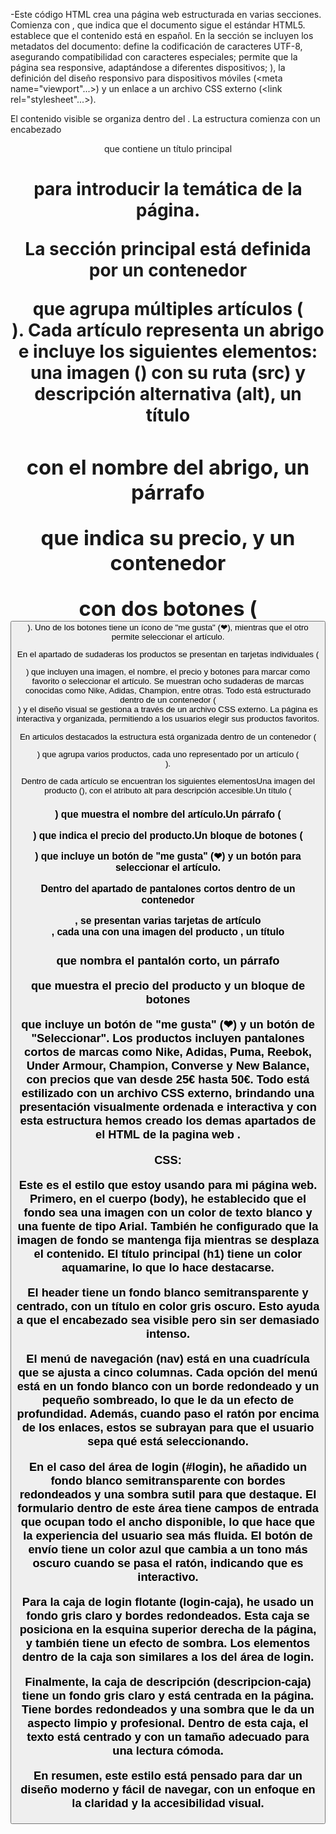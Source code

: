 -Este código HTML crea una página web estructurada en varias secciones. Comienza con <!DOCTYPE html>, que indica que el documento sigue el estándar HTML5. <html lang="es"> establece que el contenido está en español. En la sección <head> se incluyen los metadatos del documento: <meta charset="UTF-8"> define la codificación de caracteres UTF-8, asegurando compatibilidad con caracteres especiales; <meta name="viewport" content="..."> permite que la página sea responsive, adaptándose a diferentes dispositivos; <title> define el título que aparece en la pestaña del navegador, y <link rel="stylesheet" href="css/stylesheet.css"> enlaza un archivo externo de estilos CSS para el diseño visual.

En el <body> se encuentra el contenido visible. La etiqueta <header> contiene un encabezado principal con un título <h1> y una barra de navegación <nav> con una lista desordenada <ul> de enlaces <li> que dirigen a distintas páginas del sitio mediante etiquetas <a href="...">.

La sección principal de la página está dentro de <main> y se divide en dos partes: la primera, <section id="Descripción">, tiene un contenedor <div> con clase descripcion-caja que incluye un párrafo <p> describiendo el propósito de la tienda en línea. La segunda parte, <section id="login" class="login-caja">, presenta un formulario de inicio de sesión <form action="/login" method="POST"> que envía datos al servidor. Este formulario incluye campos de entrada <input> con etiquetas <label>: uno para el correo electrónico (type="email") y otro para la contraseña (type="password") marcados como obligatorios con el atributo required. También incluye un botón de envío (type="submit") y un enlace <a> a la página de registro.

Por último, el <footer> contiene un breve texto sobre los términos y condiciones del sitio. Todo esto estructura una página web funcional con navegación básica, un formulario y secciones informativas, lista para estilizarse con el archivo CSS enlazado.
Este código HTML amplía una página web con una sección dedicada a "Artículos destacados". El <body> contiene un título principal definido con <h1> que introduce el contenido principal de esta página. A continuación, se utiliza un contenedor <div> con la clase container que agrupa varios artículos individuales, cada uno representado por un <article> con la clase article-card.

Dentro de cada artículo, se incluye una imagen (<img>) con el atributo src que define la ruta de la imagen del producto y alt que describe brevemente la imagen para propósitos de accesibilidad. Cada artículo tiene un título <h3> que indica el nombre del producto, un párrafo <p> que muestra el precio, y un <div> con la clase buttons que contiene dos botones (<button>): uno para indicar "me gusta" con un ícono de corazón (❤) y otro para seleccionar el artículo.

Los productos incluyen ejemplos como "Abrigo Lacoste", "Reloj Casio", "Cinturón Gucci", y más, todos con información básica sobre el precio y una interfaz interactiva para los usuarios. Las clases asignadas (container, article-card, y buttons) están diseñadas para estilizarse con el archivo de CSS externo stylesheet2.css, vinculado en la cabecera del documento mediante <link>.

Este diseño es flexible y escalable, permitiendo agregar o eliminar artículos con facilidad, ya que cada uno sigue la misma estructura. La página está pensada para proporcionar una experiencia visual limpia y organizada que se puede personalizar mediante CSS.
Este código HTML presenta una página web dedicada a "Abrigos de Invierno". En la cabecera (<head>) se incluyen metadatos como el título (<title>Abrigos</title>), la definición del diseño responsivo para dispositivos móviles (<meta name="viewport"...>) y un enlace a un archivo CSS externo (<link rel="stylesheet"...>).

El contenido visible se organiza dentro del <body>. La estructura comienza con un encabezado <header> que contiene un título principal <h1> para introducir la temática de la página.

La sección principal está definida por un contenedor <div class="container"> que agrupa múltiples artículos (<article class="article-card">). Cada artículo representa un abrigo e incluye los siguientes elementos: una imagen (<img>) con su ruta (src) y descripción alternativa (alt), un título <h3> con el nombre del abrigo, un párrafo <p> que indica su precio, y un contenedor <div class="buttons"> con dos botones (<button>). Uno de los botones tiene un ícono de "me gusta" (❤), mientras que el otro permite seleccionar el artículo.

En el apartado de sudaderas los productos se presentan en tarjetas individuales (<article>) que incluyen una imagen, el nombre, el precio y botones para marcar como favorito o seleccionar el artículo. Se muestran ocho sudaderas de marcas conocidas como Nike, Adidas, Champion, entre otras. Todo está estructurado dentro de un contenedor (<div class="container">) y el diseño visual se gestiona a través de un archivo CSS externo. La página es interactiva y organizada, permitiendo a los usuarios elegir sus productos favoritos.

En articulos destacados la estructura está organizada dentro de un contenedor (<div class="container">) que agrupa varios productos, cada uno representado por un artículo (<article class="article-card">).

Dentro de cada artículo se encuentran los siguientes elementosUna imagen del producto (<img>), con el atributo alt para descripción accesible.Un título (<h3>) que muestra el nombre del artículo.Un párrafo (<p>) que indica el precio del producto.Un bloque de botones (<div class="buttons">) que incluye un botón de "me gusta" (❤) y un botón para seleccionar el artículo.

Dentro del apartado de pantalones cortos dentro de un contenedor <div class="container">, se presentan varias tarjetas de artículo <article class="article-card">, cada una con una imagen del producto <img>, un título <h3> que nombra el pantalón corto, un párrafo <p> que muestra el precio del producto y un bloque de botones <div class="buttons"> que incluye un botón de "me gusta" (❤) y un botón de "Seleccionar". Los productos incluyen pantalones cortos de marcas como Nike, Adidas, Puma, Reebok, Under Armour, Champion, Converse y New Balance, con precios que van desde 25€ hasta 50€. Todo está estilizado con un archivo CSS externo, brindando una presentación visualmente ordenada e interactiva y con esta estructura hemos creado los demas apartados de el HTML  de la pagina web .

CSS:

Este es el estilo que estoy usando para mi página web. Primero, en el cuerpo (body), he establecido que el fondo sea una imagen con un color de texto blanco y una fuente de tipo Arial. También he configurado que la imagen de fondo se mantenga fija mientras se desplaza el contenido. El título principal (h1) tiene un color aquamarine, lo que lo hace destacarse.

El header tiene un fondo blanco semitransparente y centrado, con un título en color gris oscuro. Esto ayuda a que el encabezado sea visible pero sin ser demasiado intenso.

El menú de navegación (nav) está en una cuadrícula que se ajusta a cinco columnas. Cada opción del menú está en un fondo blanco con un borde redondeado y un pequeño sombreado, lo que le da un efecto de profundidad. Además, cuando paso el ratón por encima de los enlaces, estos se subrayan para que el usuario sepa qué está seleccionando.

En el caso del área de login (#login), he añadido un fondo blanco semitransparente con bordes redondeados y una sombra sutil para que destaque. El formulario dentro de este área tiene campos de entrada que ocupan todo el ancho disponible, lo que hace que la experiencia del usuario sea más fluida. El botón de envío tiene un color azul que cambia a un tono más oscuro cuando se pasa el ratón, indicando que es interactivo.

Para la caja de login flotante (login-caja), he usado un fondo gris claro y bordes redondeados. Esta caja se posiciona en la esquina superior derecha de la página, y también tiene un efecto de sombra. Los elementos dentro de la caja son similares a los del área de login.

Finalmente, la caja de descripción (descripcion-caja) tiene un fondo gris claro y está centrada en la página. Tiene bordes redondeados y una sombra que le da un aspecto limpio y profesional. Dentro de esta caja, el texto está centrado y con un tamaño adecuado para una lectura cómoda.

En resumen, este estilo está pensado para dar un diseño moderno y fácil de navegar, con un enfoque en la claridad y la accesibilidad visual.